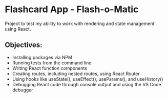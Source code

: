 # Flashcard App - Flash-o-Matic

Project to test my ability to work with rendering and state management using React.

## Objectives:

- Installing packages via NPM
- Running tests from the command line
- Writing React function components
- Creating routes, including nested routes, using React Router
- Using hooks like useState(), useEffect(), useParams(), and useHistory()
- Debugging React code through console output and using the VS Code debugger
